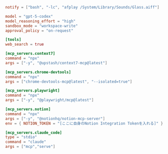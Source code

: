 <!--
  注意:
  - filesystemは脆弱性修正版(≥0.6.4)を必須、serenaは企業非推奨／個人は強ハードニング下のみ。
  - OpenAI Codex の設定ファイルです
  - [参照を許可するパス] などは実際の絶対パスに置き換えてください
  - GitHub PATとNotion Tokenは実際の値に置き換えてください
  - セキュリティのため、環境変数の使用を推奨します
-->

```toml
notify = ["bash", "-lc", "afplay /System/Library/Sounds/Glass.aiff"]

model = "gpt-5-codex"
model_reasoning_effort = "high"
sandbox_mode = "workspace-write"
approval_policy = "on-request"

[tools]
web_search = true

[mcp_servers.context7]
command = "npx"
args = ["-y", "@upstash/context7-mcp@latest"]

[mcp_servers.chrome-devtools]
command = "npx"
args = ["chrome-devtools-mcp@latest", "--isolated=true"]

[mcp_servers.playwright]
command = "npx"
args = ["-y", "@playwright/mcp@latest"]

[mcp_servers.notion]
command = "npx"
args = ["-y", "@notionhq/notion-mcp-server"]
env = { NOTION_TOKEN = "[ここに自身のNotion Integration Tokenを入れる]" }

[mcp_servers.claude_code]
type = "stdio"
command = "claude"
args = ["mcp","serve"]

```
